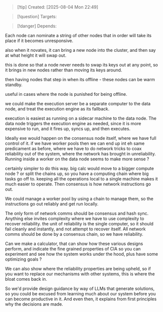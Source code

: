 	
>[!tip] Created: [2025-08-04 Mon 22:49]

>[!question] Targets: 

>[!danger] Depends: 

Each node can nominate a string of other nodes that in order will take its place if it becomes unresponsive.

also when it novates, it can bring a new node into the cluster, and then say at what height it will swap out.

this is done so that a node never needs to swap its keys out at any point, so it brings in new nodes rather than moving its keys around.

then having nodes that step in when its offline - these nodes can be warm standby.

useful in cases where the node is punished for being offline.

we could make the execution server be a separate computer to the data node, and treat the execution engine as its fallback.

execution is easiest as running on a sidecar machine to the data node.  The data node  triggers the execution engine as needed, since it is more expensive to run, and it fires up, syncs up, and then executes.

Ideally exe would happen on the consensus node itself, where we have full control of it.
if we have worker pools then we can end up int eh same predicament as before, where we have to do network tricks to coax reliability out of the system, where the network has brought in unreliability.  Running inside a worker on the data node seems to make more sense ?  

certainly simpler to do this way.
big calc would move to a bigger compute node ?
or split the chains up, so you have a computing chain where big tasks go off to.
keeping all the operations local to a single machine makes it much easier to operate.  Then consensus is how network instructions go out.

We could manage a worker pool by using a chain to manage them, so the instructions go out reliably and get run locally.

The only form of network comms should be consensus and hash sync.
Anything else invites complexity where we have to use complexity to recover reliability.
the unit of reliability is the single computer, so it should fail cleanly and instantly, and not attempt to recover itself.  All network comms should be done by a consensus chain, so we have reliability.

Can we make a calculator, that can show how these various designs perform, and indicate the fine grained properties of CIA so you can experiment and see how the system works under the hood, plus have some optimizing goals ?

We can also show where the reliability properties are being upheld, so if you want to replace our mechanisms with other systems, this is where the bloat comes back in.

So we'd provide design guidance by way of LLMs that generate solutions, so you could be excused from learning much about our system before you can become productive in it.  And even then, it explains from first principles why the decisions are made.